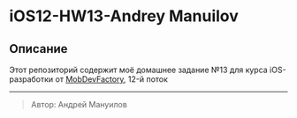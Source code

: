 # iOS12-HW13-Andrey Manuilov

## Описание

Этот репозиторий содержит моё домашнее задание №13 для курса iOS-разработки от [MobDevFactory](https://mobdevfactory.com/), 12-й поток

---
> Автор: Андрей Мануилов

